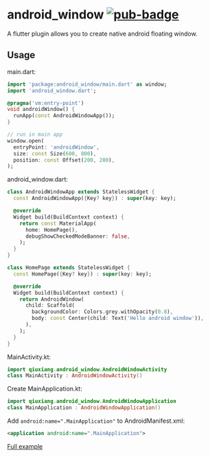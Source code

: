 # android_window [![pub-badge]][pub]

A flutter plugin allows you to create native android floating window.

## Usage

main.dart:

```dart
import 'package:android_window/main.dart' as window;
import 'android_window.dart';

@pragma('vm:entry-point')
void androidWindow() {
  runApp(const AndroidWindowApp());
}

// run in main app
window.open(
  entryPoint: 'androidWindow',
  size: const Size(600, 800),
  position: const Offset(200, 200),
);
```

android_window.dart:

```dart
class AndroidWindowApp extends StatelessWidget {
  const AndroidWindowApp({Key? key}) : super(key: key);

  @override
  Widget build(BuildContext context) {
    return const MaterialApp(
      home: HomePage(),
      debugShowCheckedModeBanner: false,
    );
  }
}

class HomePage extends StatelessWidget {
  const HomePage({Key? key}) : super(key: key);

  @override
  Widget build(BuildContext context) {
    return AndroidWindow(
      child: Scaffold(
        backgroundColor: Colors.grey.withOpacity(0.8),
        body: const Center(child: Text('Hello android window')),
      ),
    );
  }
}
```

MainActivity.kt:

```kotlin
import qiuxiang.android_window.AndroidWindowActivity
class MainActivity : AndroidWindowActivity()
```

Create MainApplication.kt:

```kotlin
import qiuxiang.android_window.AndroidWindowApplication
class MainApplication : AndroidWindowApplication()
```

Add `android:name=".MainApplication"` to AndroidManifest.xml:

```xml
<application android:name=".MainApplication">
```

[Full example](https://github.com/qiuxiang/flutter-android-window/tree/main/example)

[pub]: https://pub.dartlang.org/packages/android_window
[pub-badge]: https://img.shields.io/pub/v/android_window.svg
